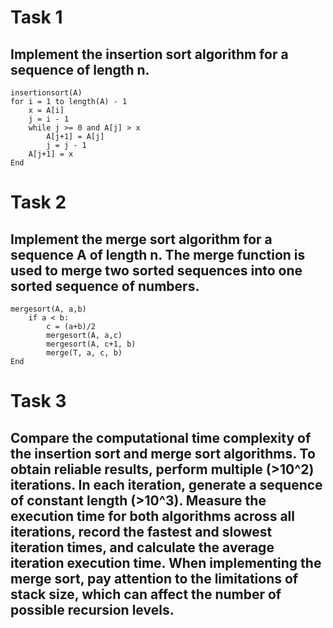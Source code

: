 # Task 1
## Implement the insertion sort algorithm for a sequence of length n.
```
insertionsort(A)
for i = 1 to length(A) - 1
	x = A[i]
	j = i - 1
	while j >= 0 and A[j] > x
		A[j+1] = A[j]
		j = j - 1
	A[j+1] = x
End
```

# Task 2
## Implement the merge sort algorithm for a sequence A of length n. The merge function is used to merge two sorted sequences into one sorted sequence of numbers.
```
mergesort(A, a,b)
	if a < b:
		c = (a+b)/2
		mergesort(A, a,c)
		mergesort(A, c+1, b)
		merge(T, a, c, b)
End
```
# Task 3
## Compare the computational time complexity of the insertion sort and merge sort algorithms. To obtain reliable results, perform multiple (>10^2) iterations. In each iteration, generate a sequence of constant length (>10^3). Measure the execution time for both algorithms across all iterations, record the fastest and slowest iteration times, and calculate the average iteration execution time. When implementing the merge sort, pay attention to the limitations of stack size, which can affect the number of possible recursion levels.

